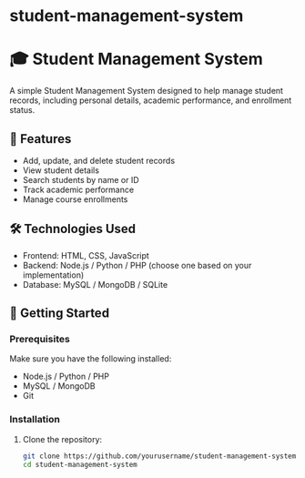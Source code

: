 # student-management-system
# 🎓 Student Management System

A simple Student Management System designed to help manage student records, including personal details, academic performance, and enrollment status.

## 📌 Features

- Add, update, and delete student records
- View student details
- Search students by name or ID
- Track academic performance
- Manage course enrollments

## 🛠️ Technologies Used

- Frontend: HTML, CSS, JavaScript
- Backend: Node.js / Python / PHP (choose one based on your implementation)
- Database: MySQL / MongoDB / SQLite

## 🚀 Getting Started

### Prerequisites

Make sure you have the following installed:

- Node.js / Python / PHP
- MySQL / MongoDB
- Git

### Installation

1. Clone the repository:
   ```bash
   git clone https://github.com/yourusername/student-management-system.git
   cd student-management-system
